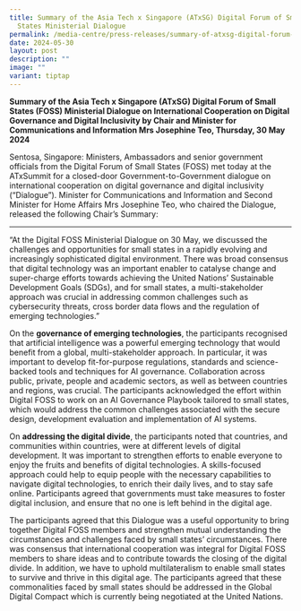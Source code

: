 ```yaml
---
title: Summary of the Asia Tech x Singapore (ATxSG) Digital Forum of Small
  States Ministerial Dialogue
permalink: /media-centre/press-releases/summary-of-atxsg-digital-forum-of-small-states-ministerial-dialogue/
date: 2024-05-30
layout: post
description: ""
image: ""
variant: tiptap
---
```

<p><strong>Summary of the Asia Tech x Singapore (ATxSG) Digital Forum of Small States (FOSS) Ministerial Dialogue on International Cooperation on Digital Governance and Digital Inclusivity by Chair and Minister for Communications and Information Mrs Josephine Teo, Thursday, 30 May 2024</strong>
</p>
<p>Sentosa, Singapore: Ministers, Ambassadors and senior government officials
from the Digital Forum of Small States (FOSS) met today at the ATxSummit
for a closed-door Government-to-Government dialogue on international cooperation
on digital governance and digital inclusivity (“Dialogue”). Minister for
Communications and Information and Second Minister for Home Affairs Mrs
Josephine Teo, who chaired the Dialogue, released the following Chair’s
Summary:&nbsp;</p>
<hr>
<p>“At the Digital FOSS Ministerial Dialogue on 30 May, we discussed the
challenges and opportunities for small states in a rapidly evolving and
increasingly sophisticated digital environment. There was broad consensus
that digital technology was an important enabler to catalyse change and
super-charge efforts towards achieving the United Nations’ Sustainable
Development Goals (SDGs), and for small states, a multi-stakeholder approach
was crucial in addressing common challenges such as cybersecurity threats,
cross border data flows and the regulation of emerging technologies.”</p>
<p>On the <strong>governance of emerging technologies</strong>, the participants
recognised that artificial intelligence was a powerful emerging technology
that would benefit from a global, multi-stakeholder approach. In particular,
it was important to develop fit-for-purpose regulations, standards and
science-backed tools and techniques for AI governance. Collaboration across
public, private, people and academic sectors, as well as between countries
and regions, was crucial. The participants acknowledged the effort within
Digital FOSS to work on an AI Governance Playbook tailored to small states,
which would address the common challenges associated with the secure design,
development evaluation and implementation of AI systems.</p>
<p>On <strong>addressing the digital divide</strong>, the participants noted
that countries, and communities within countries, were at different levels
of digital development. It was important to strengthen efforts to enable
everyone to enjoy the fruits and benefits of digital technologies. A skills-focused
approach could help to equip people with the necessary capabilities to
navigate digital technologies, to enrich their daily lives, and to stay
safe online. Participants agreed that governments must take measures to
foster digital inclusion, and ensure that no one is left behind in the
digital age.</p>
<p>The participants agreed that this Dialogue was a useful opportunity to
bring together Digital FOSS members and strengthen mutual understanding
the circumstances and challenges faced by small states’ circumstances.
There was consensus that international cooperation was integral for Digital
FOSS members to share ideas and to contribute towards the closing of the
digital divide. In addition, we have to uphold multilateralism to enable
small states to survive and thrive in this digital age. The participants
agreed that these commonalities faced by small states should be addressed
in the Global Digital Compact which is currently being negotiated at the
United Nations.</p>